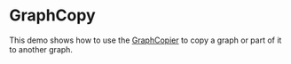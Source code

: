 # GraphCopy
  

 This demo shows how to use the [GraphCopier](https://docs.yworks.com/yfilesjavafx/doc/api/#/api/GraphCopier) to copy a graph or part of it to another graph.   